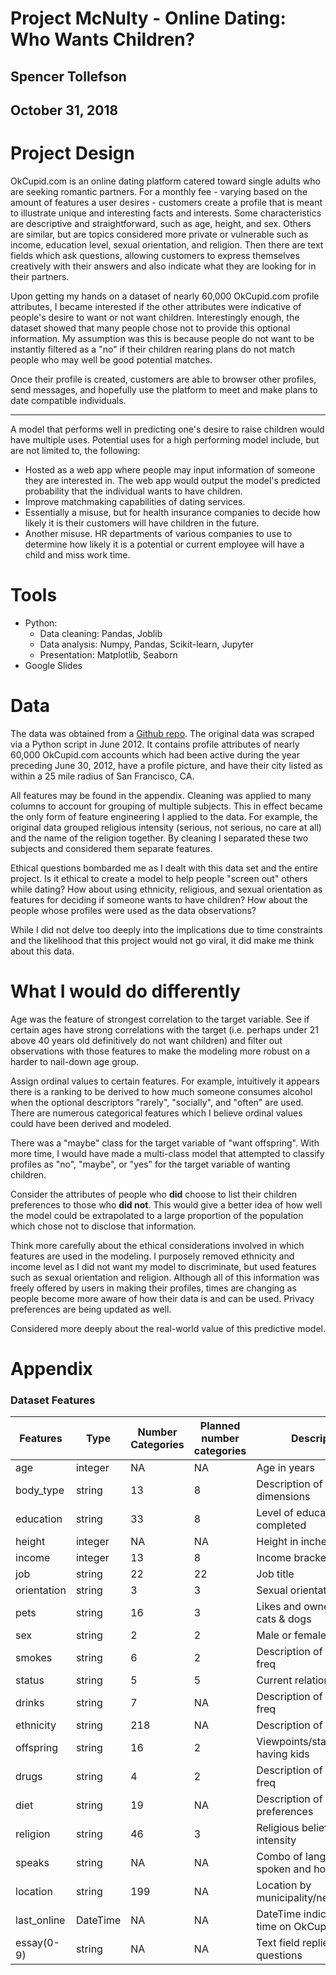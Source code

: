 # Project McNulty - Online Dating: Who Wants Children?

## Spencer Tollefson
## October 31, 2018

# Project Design

OkCupid.com is an online dating platform catered toward single adults who are seeking romantic partners. For a monthly fee - varying based on the amount of features a user desires - customers create a profile that is meant to illustrate unique and interesting facts and interests. Some characteristics are descriptive and straightforward, such as age, height, and sex. Others are similar, but are topics considered more private or vulnerable such as income, education level, sexual orientation, and religion. Then there are text fields which ask questions, allowing customers to express themselves creatively with their answers and also indicate what they are looking for in their partners.

Upon getting my hands on a dataset of nearly 60,000 OkCupid.com profile attributes, I became interested if the other attributes were indicative of people's desire to want or not want children. Interestingly enough, the dataset showed that many people chose not to provide this optional information. My assumption was this is because people do not want to be instantly filtered as a "no" if their children rearing plans do not match people who may well be good potential matches.

Once their profile is created, customers are able to browser other profiles, send messages, and hopefully use the platform to meet and make plans to date compatible individuals.

-----

A model that performs well in predicting one's desire to raise children would have multiple uses. Potential uses for a high performing model include, but are not limited to, the following:

* Hosted as a web app where people may input information of someone they are interested in. The web app would output the model's predicted probability that the individual wants to have children.
* Improve matchmaking capabilities of dating services.
* Essentially a misuse, but for health insurance companies to decide how likely it is their customers will have children in the future.
* Another misuse. HR departments of various companies to use to determine how likely it is a potential or current employee will have a child and miss work time.


# Tools

* Python:
  * Data cleaning: Pandas, Joblib
  * Data analysis: Numpy, Pandas, Scikit-learn, Jupyter
  * Presentation: Matplotlib, Seaborn
* Google Slides

# Data

The data was obtained from a [Github repo](https://github.com/rudeboybert/JSE_OkCupid). The original data was scraped via a Python script in June 2012. It contains profile attributes of nearly 60,000 OkCupid.com accounts which had been active during the year preceding June 30, 2012, have a profile picture, and have their city listed as within a 25 mile radius of San Francisco, CA.

All features may be found in the appendix. Cleaning was applied to many columns to account for grouping of multiple subjects. This in effect became the only form of feature engineering I applied to the data. For example, the original data grouped religious intensity (serious, not serious, no care at all) and the name of the religion together. By cleaning I separated these two subjects and considered them separate features.

Ethical questions bombarded me as I dealt with this data set and the entire project. Is it ethical to create a model to help people "screen out" others while dating? How about using ethnicity, religious, and sexual orientation as features for deciding if someone wants to have children? How about the people whose profiles were used as the data observations?

While I did not delve too deeply into the implications due to time constraints and the likelihood that this project would not go viral, it did make me think about this data.

# What I would do differently

Age was the feature of strongest correlation to the target variable. See if certain ages have strong correlations with the target (i.e. perhaps under 21 above 40 years old definitively do not want children) and filter out observations with those features to make the modeling more robust on a harder to nail-down age group.

Assign ordinal values to certain features. For example, intuitively it appears there is a ranking to be derived to how much someone consumes alcohol when the optional descriptors "rarely", "socially", and "often" are used. There are numerous categorical features which I believe ordinal values could have been derived and modeled.

There was a "maybe" class for the target variable of "want offspring". With more time, I would have made a multi-class model that attempted to classify profiles as "no", "maybe", or "yes" for the target variable of wanting children.

Consider the attributes of people who **did** choose to list their children preferences to those who **did not**. This would give a better idea of how well the model could be extrapolated to a large proportion of the population which chose not to disclose that information.

Think more carefully about the ethical considerations involved in which features are used in the modeling. I purposely removed ethnicity and income level as I did not want my model to discriminate, but used features such as sexual orientation and religion. Although all of this information was freely offered by users in making their profiles, times are changing as people become more aware of how their data is and can be used. Privacy preferences are being updated as well.
 
Considered more deeply about the real-world value of this predictive model.

# Appendix

### Dataset Features

Features | Type | Number Categories | Planned number categories | Description | Used in Model | Availability for Profiles
--- | --- | --- | --- | --- | --- | ---
age           | integer | NA | NA | Age in years                    | Y | All
body_type     | string  | 13 | 8  | Description of body dimensions  | N | Nearly all
education     | string  | 33 | 8  | Level of education completed    | N | Nearly all
height        | integer | NA | NA | Height in inches                | N | All
income        | integer | 13 | 8  | Income bracket / tier           | N | All
job           | string  | 22 | 22 | Job title                       | N | Most
orientation   | string  | 3  | 3  | Sexual orientation              | Y | All
pets          | string  | 16 | 3  | Likes and ownership of cats & dogs | N | Over half
sex           | string  | 2  | 2  | Male or female                  | Y | All
smokes        | string  | 6  | 2  | Description of  smoking freq    | Y | Nearly all
status        | string  | 5  | 5  | Current relationship status     | Y | All
drinks        | string  | 7  | NA | Description of drinking freq    | Y | Nearly all
ethnicity     | string  | 218 | NA | Description of ethnicity        | N | Most
offspring     | string  | 16 | 2  | Viewpoints/status of having kids | Target | Less than half
drugs         | string  | 4  | 2  | Description of drug use freq    | Y  | Most
diet          | string  | 19 | NA | Description of dietary preferences | N | Over half
religion      | string  | 46 | 3  | Religious beliefs and intensity | Y | Over half
speaks        | string  | NA | NA | Combo of languages spoken and how well | N | Nearly all
location      | string  | 199 | NA | Location by municipality/neighborhood | N | All
last_online   | DateTime | NA | NA | DateTime indicating last time on OkCupid | N | All
essay(0-9)    | string  | NA | NA | Text field replies to questions | N | Many missing 